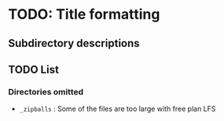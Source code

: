 # TODO: Title formatting

## Subdirectory descriptions

## TODO List

### Directories omitted

* `_zipballs` : Some of the files are too large with free plan LFS
